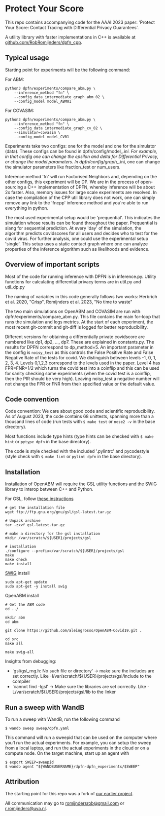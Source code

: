 # Protect Your Score

This repo contains accompanying code for the AAAI 2023 paper:
'Protect Your Score: Contact Tracing with Differential Privacy Guarantees'.

A utility library with faster implementations in C++ is available at [github.com/RobRomijnders/dpfn_cpp](https://github.com/RobRomijnders/dpfn_cpp).

## Typical usage

Starting point for experiments will be the following command:

For ABM:
```
python3 dpfn/experiments/compare_abm.py \
    --inference_method "fn" \
    --config_data intermediate_graph_abm_02 \
    --config_model model_ABM01
```

For COVASIM:
```
python3 dpfn/experiments/compare_abm.py \
    --inference_method "fn" \
    --config_data intermediate_graph_cv_02 \
    --simulator=covasim \
    --config_model model_CV01
```

Experiments take two configs: one for the model and one for the simulator (data).
These configs can be found in dpfn/config/model_*.ini. For example, in that config
one can change the epsilon and delta for Differential Privacy, or change the model
parameters. In dpfn/config/graph_*.ini, one can change the simulator parameters
like fraction_test or num_users.

Inference method 'fn' will run Factorised Neighbors and, depending on the other
configs, this experiment will be DP. We are in the process of open-sourcing a
C++ implementation of DPFN, whereby inference will be about 2x faster. Also,
memory issues for large scale experiments are resolved. In case the compilation
of the CPP util library does not work, one can simply remove any link to the 'fncpp'
inference method and you're able to run everything in python.

The most used experimental setup would be 'prequential'. This indicates the simulation
whose results can be found throughout the paper. Prequential is slang for sequential
prediction. At every 'day' of the simulation, the algorithm predicts covidscores
for all users and decides who to test for the covid virus. For further analysis, one could use
the experimental setup 'single'. This setup uses a static contact graph where one can
analyze properties of the inference algorithm such as likelihoods and evidence.

## Overview of important scripts

Most of the code for running inference with DPFN is in inference.py.
Utility functions for calculating differential privacy terms are in util.py and util_dp.py

The naming of variables in this code generally follows two works:
Herbrich et al. 2020, "Crisp", Romijnders et al. 2023, "No time to waste"

The two main simulations on OpenABM and COVASIM are run with dpfn/experiments/compare_abm.py. This file
contains the main for-loop that runs the simulation and logs metrics. At the start of each experiment,
the most recent git-commit and git-diff is logged for better reproducibility.

Different versions for obtaining a differentially private covidscore are numbered like
dp1, dp2, ..., dp7. These are explained in constants.py. The results for DPFN correspond to
dp_method=5.
An important parameter in the config is `noisy_test` as this controls the False Positive Rate
and False Negative Rate of the tests for covid. We distinguish between levels -1, 0, 1, 2, 3, 4.
Levels 0,1,2,3 correspond to the levels used in the paper. Level 4 has FPR=FNR=1/2 which turns the
covid test into a coinflip and this can be used for sanity checking some experiments (when the
covid test is a coinflip, then the PIR should be very high). Leaving noisy_test a negative number
will not change the FPR or FNR from their specified value or the default value.


## Code convention

Code convention: We care about good code and scientific reproducibility. As of August 2023, the code contains
68 unittests, spanning more than a thousand lines of code (run tests with `$ make test` or `nose2 -v` in the base directory).

Most functions include type hints (type hints can be checked with `$ make hint` or `pytype dpfn` in the base directory).

The code is style checked with the included '.pylintrc' and pycodestyle (style check with `$ make lint` or `pylint dpfn` in the base directory).

## Installation

Installation of OpenABM will require the GSL utility functions and the SWIG library to interop between C++ and Python.

For GSL, follow [these instructions](https://coral.ise.lehigh.edu/jild13/2016/07/11/hello/)

```
# get the installation file
wget ftp://ftp.gnu.org/gnu/gsl/gsl-latest.tar.gz

# Unpack archive
tar -zxvf gsl-latest.tar.gz

# make a directory for the gsl installation
mkdir /var/scratch/${USER}/projects/gsl

# installation
./configure --prefix=/var/scratch/${USER}/projects/gsl
make
make check
make install
```

[SWIG](https://www.swig.org/) install
```
sudo apt-get update
sudo apt-get -y install swig
```

OpenABM install
```
# Get the ABM code
cd ../

mkdir abm
cd abm

git clone https://github.com/aleingrosso/OpenABM-Covid19.git .

cd src
make all

make swig-all
```

Insights from debugging:
  * 'gsl/gsl_rng.h: No such file or directory' -> make sure the includes are set correctly. Like -I/var/scratch/${USER}/projects/gsl/include to the compiler
  * 'cannot find -lgsl' -> Make sure the libraries are set correctly. Like -L/var/scratch/${USER}/projects/gsl/lib to the linker

## Run a sweep with WandB
To run a sweep with WandB, run the following command

`$ wandb sweep sweep/dpfn.yaml`

This command will run a sweepid that can be used on the computer where you'l run the actual experiments. For example,
you can setup the sweep from a local laptop, and run the actual experiments in the cloud or on a compute node.
On the target machine, start up an agent with

```
$ export SWEEP=sweepid
$ wandb agent "${WANDBUSERNAME}/dpfn-dpfn_experiments/$SWEEP"
```

## Attribution

The starting point for this repo was a fork of [our earlier project](https://github.com/QUVA-Lab/nttw).

All communication may go to romijndersrob@gmail.com or r.romijnders@uva.nl.
